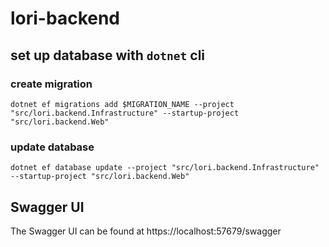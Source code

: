 # lori-backend

## set up database with `dotnet` cli

### create migration

```shell
dotnet ef migrations add $MIGRATION_NAME --project "src/lori.backend.Infrastructure" --startup-project "src/lori.backend.Web"
```

### update database

```shell
dotnet ef database update --project "src/lori.backend.Infrastructure" --startup-project "src/lori.backend.Web"
```

## Swagger UI
The Swagger UI can be found at https://localhost:57679/swagger
